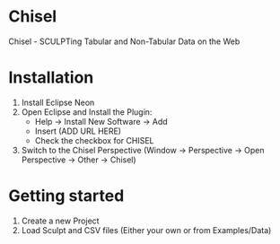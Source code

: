 # Chisel
Chisel - SCULPTing Tabular and Non-Tabular Data on the Web

# Installation

1. Install Eclipse Neon
2. Open Eclipse and Install the Plugin:
   * Help -> Install New Software -> Add 
   * Insert (ADD URL HERE)
   * Check the checkbox for CHISEL
3. Switch to the Chisel Perspective (Window -> Perspective -> Open Perspective -> Other -> Chisel)

# Getting started

1. Create a new Project
2. Load Sculpt and CSV files (Either your own or from Examples/Data)
